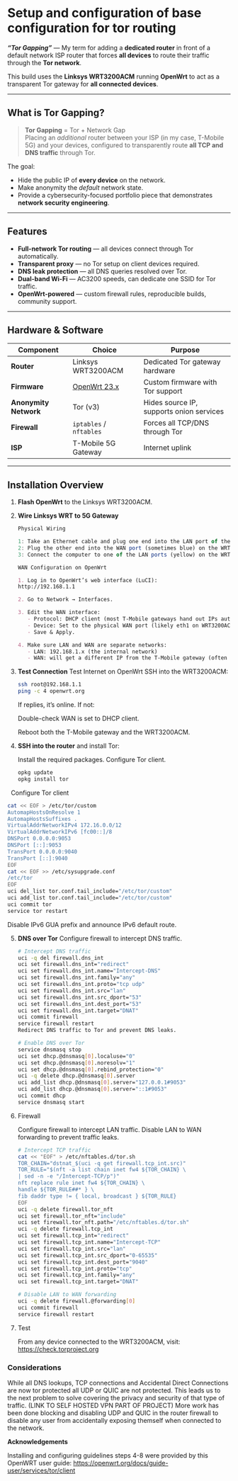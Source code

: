 # Setup and configuration of base configuration for tor routing

**_“Tor Gapping”_** — My term for adding a **dedicated router** in front of a default network ISP router that forces **all devices** to route their traffic through the **Tor network**.

This build uses the **Linksys WRT3200ACM** running **OpenWrt** to act as a transparent Tor gateway for **all connected devices**.

---

##  What is Tor Gapping?

> **Tor Gapping** = Tor + Network Gap  
> Placing an *additional* router between your ISP (in my case, T-Mobile 5G) and your devices, configured to transparently route **all TCP and DNS traffic** through Tor.

The goal:
- Hide the public IP of **every device** on the network.
- Make anonymity the *default* network state.
- Provide a cybersecurity-focused portfolio piece that demonstrates **network security engineering**.

---

##  Features

- **Full-network Tor routing** — all devices connect through Tor automatically.
- **Transparent proxy** — no Tor setup on client devices required.
- **DNS leak protection** — all DNS queries resolved over Tor.
- **Dual-band Wi-Fi** — AC3200 speeds, can dedicate one SSID for Tor traffic.
- **OpenWrt-powered** — custom firewall rules, reproducible builds, community support.

---

##  Hardware & Software

| Component             | Choice                         | Purpose |
|-----------------------|--------------------------------|---------|
| **Router**            | Linksys WRT3200ACM             | Dedicated Tor gateway hardware |
| **Firmware**          | [OpenWrt 23.x](https://openwrt.org/toh/linksys/wrt3200acm) | Custom firmware with Tor support |
| **Anonymity Network** | Tor (v3)                       | Hides source IP, supports onion services |
| **Firewall**          | `iptables` / `nftables`        | Forces all TCP/DNS through Tor |
| **ISP**               | T-Mobile 5G Gateway            | Internet uplink |

---

##  Installation Overview

1. **Flash OpenWrt** to the Linksys WRT3200ACM.
2. **Wire Linksys WRT to 5G Gateway**
   ```javascript
   Physical Wiring
   
   1: Take an Ethernet cable and plug one end into the LAN port of the T-Mobile 5G Gateway (often labeled LAN or numbered).
   2: Plug the other end into the WAN port (sometimes blue) on the WRT3200ACM.
   3: Connect the computer to one of the LAN ports (yellow) on the WRT3200ACM or join its Wi-Fi network.
   ```
   ```md
   WAN Configuration on OpenWrt
   
   1. Log in to OpenWrt’s web interface (LuCI):
   http://192.168.1.1
   
   2. Go to Network → Interfaces.
   
   3. Edit the WAN interface:
      - Protocol: DHCP client (most T-Mobile gateways hand out IPs automatically).
      - Device: Set to the physical WAN port (likely eth1 on WRT3200ACM).
      - Save & Apply.
   
   4. Make sure LAN and WAN are separate networks:
      - LAN: 192.168.1.x (the internal network)
      - WAN: will get a different IP from the T-Mobile gateway (often 192.168.12.x or 192.168.0.x).
   ```
3. **Test Connection**
   Test Internet on OpenWrt
   SSH into the WRT3200ACM:
   
   ```bash
   ssh root@192.168.1.1
   ping -c 4 openwrt.org
   ```
   If replies, it’s online. If not:
   
   Double-check WAN is set to DHCP client.
   
   Reboot both the T-Mobile gateway and the WRT3200ACM.
4. **SSH into the router** and install Tor:

   Install the required packages. Configure Tor client.
   ```bash
   opkg update
   opkg install tor
   ```
 
   Configure Tor client
   ```bash
   cat << EOF > /etc/tor/custom
   AutomapHostsOnResolve 1
   AutomapHostsSuffixes .
   VirtualAddrNetworkIPv4 172.16.0.0/12
   VirtualAddrNetworkIPv6 [fc00::]/8
   DNSPort 0.0.0.0:9053
   DNSPort [::]:9053
   TransPort 0.0.0.0:9040
   TransPort [::]:9040
   EOF
   cat << EOF >> /etc/sysupgrade.conf
   /etc/tor
   EOF
   uci del_list tor.conf.tail_include="/etc/tor/custom"
   uci add_list tor.conf.tail_include="/etc/tor/custom"
   uci commit tor
   service tor restart
   ```
   Disable IPv6 GUA prefix and announce IPv6 default route.

5. **DNS over Tor**
   Configure firewall to intercept DNS traffic.
   
   ```bash
   # Intercept DNS traffic
   uci -q del firewall.dns_int
   uci set firewall.dns_int="redirect"
   uci set firewall.dns_int.name="Intercept-DNS"
   uci set firewall.dns_int.family="any"
   uci set firewall.dns_int.proto="tcp udp"
   uci set firewall.dns_int.src="lan"
   uci set firewall.dns_int.src_dport="53"
   uci set firewall.dns_int.dest_port="53"
   uci set firewall.dns_int.target="DNAT"
   uci commit firewall
   service firewall restart
   Redirect DNS traffic to Tor and prevent DNS leaks.

   # Enable DNS over Tor
   service dnsmasq stop
   uci set dhcp.@dnsmasq[0].localuse="0"
   uci set dhcp.@dnsmasq[0].noresolv="1"
   uci set dhcp.@dnsmasq[0].rebind_protection="0"
   uci -q delete dhcp.@dnsmasq[0].server
   uci add_list dhcp.@dnsmasq[0].server="127.0.0.1#9053"
   uci add_list dhcp.@dnsmasq[0].server="::1#9053"
   uci commit dhcp
   service dnsmasq start
   ```
   
7. Firewall

   Configure firewall to intercept LAN traffic. Disable LAN to WAN forwarding to prevent traffic leaks.

   ```bash
   # Intercept TCP traffic
   cat << "EOF" > /etc/nftables.d/tor.sh
   TOR_CHAIN="dstnat_$(uci -q get firewall.tcp_int.src)"
   TOR_RULE="$(nft -a list chain inet fw4 ${TOR_CHAIN} \
   | sed -n -e "/Intercept-TCP/p")"
   nft replace rule inet fw4 ${TOR_CHAIN} \
   handle ${TOR_RULE##* } \
   fib daddr type != { local, broadcast } ${TOR_RULE}
   EOF
   uci -q delete firewall.tor_nft
   uci set firewall.tor_nft="include"
   uci set firewall.tor_nft.path="/etc/nftables.d/tor.sh"
   uci -q delete firewall.tcp_int
   uci set firewall.tcp_int="redirect"
   uci set firewall.tcp_int.name="Intercept-TCP"
   uci set firewall.tcp_int.src="lan"
   uci set firewall.tcp_int.src_dport="0-65535"
   uci set firewall.tcp_int.dest_port="9040"
   uci set firewall.tcp_int.proto="tcp"
   uci set firewall.tcp_int.family="any"
   uci set firewall.tcp_int.target="DNAT"
   ```
   ```bash
   # Disable LAN to WAN forwarding
   uci -q delete firewall.@forwarding[0]
   uci commit firewall
   service firewall restart
   ```
   
8. Test

   From any device connected to the WRT3200ACM, visit:
   https://check.torproject.org

### Considerations

While all DNS lookups, TCP connections and Accidental Direct Connections are now tor protected all UDP or QUIC are not protected. This leads us to the next problem to solve covering the privacy and security of that type of traffic. (LINK TO SELF HOSTED VPN PART OF PROJECT) More work has been done blocking and disabling UDP and QUIC in the router firewall to disable any user from accidentally exposing themself when connected to the network. 

**Acknowledgements**

Installing and configuring guidelines steps 4-8 were provided by this OpenWRT user guide: https://openwrt.org/docs/guide-user/services/tor/client
